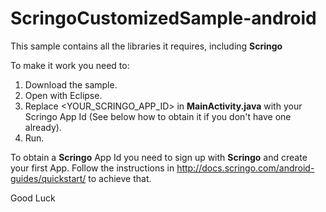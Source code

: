 ScringoCustomizedSample-android
===============================

This sample contains all the libraries it requires, including __Scringo__  

To make it work you need to:  
1. Download the sample.  
2. Open with Eclipse.  
3. Replace \<YOUR_SCRINGO_APP_ID\> in __MainActivity.java__ with your Scringo App Id (See below how to obtain it if you don't have one already).  
4. Run.  

To obtain a __Scringo__ App Id you need to sign up with __Scringo__ and create your first App. Follow the instructions in http://docs.scringo.com/android-guides/quickstart/ to achieve that.

Good Luck
